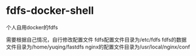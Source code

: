 # fdfs-docker-shell
个人自用docker的fdfs

需要根据自己情况，自行修改配置文件
fdfs配置文件目录为/etc/fdfs
fdfs的数据文件目录为/home/yuqing/fastdfs
nginx的配置文件目录为/usr/local/nginx/conf
